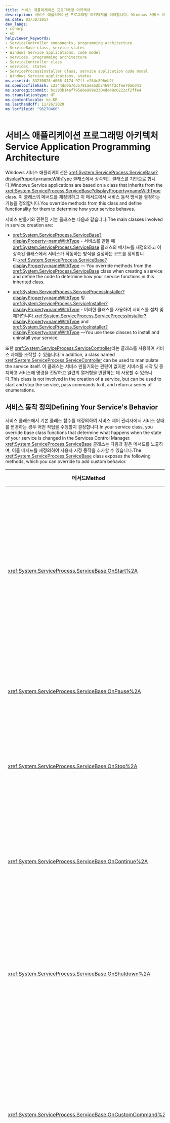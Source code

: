 ```yaml
---
title: 서비스 애플리케이션 프로그래밍 아키텍처
description: 서비스 애플리케이션 프로그래밍 아키텍처를 이해합니다. Windows 서비스 애플리케이션은 System.ServiceProcess.ServiceBase에서 상속되는 클래스를 기반으로 합니다.
ms.date: 03/30/2017
dev_langs:
- csharp
- vb
helpviewer_keywords:
- ServiceController components, programming architecture
- ServiceBase class, service states
- Windows Service applications, code model
- services, programming architecture
- ServiceController class
- services, states
- ServiceProcessInstaller class, service application code model
- Windows Service applications, states
ms.assetid: 83230026-d068-4174-97ff-e264c896eb2f
ms.openlocfilehash: c2344dd0a7d35781aea52b24694f2cfee70a6d41
ms.sourcegitcommit: bc293b14af795e0e999e3304dd40c0222cf2ffe4
ms.translationtype: HT
ms.contentlocale: ko-KR
ms.lasthandoff: 11/26/2020
ms.locfileid: "96270460"
---
```

# <a name="service-application-programming-architecture"></a><span data-ttu-id="beee2-104">서비스 애플리케이션 프로그래밍 아키텍처</span><span class="sxs-lookup"><span data-stu-id="beee2-104">Service Application Programming Architecture</span></span>

<span data-ttu-id="beee2-105">Windows 서비스 애플리케이션은 <xref:System.ServiceProcess.ServiceBase?displayProperty=nameWithType> 클래스에서 상속되는 클래스를 기반으로 합니다.</span><span class="sxs-lookup"><span data-stu-id="beee2-105">Windows Service applications are based on a class that inherits from the <xref:System.ServiceProcess.ServiceBase?displayProperty=nameWithType> class.</span></span> <span data-ttu-id="beee2-106">이 클래스의 메서드를 재정의하고 이 메서드에서 서비스 동작 방식을 결정하는 기능을 정의합니다.</span><span class="sxs-lookup"><span data-stu-id="beee2-106">You override methods from this class and define functionality for them to determine how your service behaves.</span></span>  
  
 <span data-ttu-id="beee2-107">서비스 만들기와 관련된 기본 클래스는 다음과 같습니다.</span><span class="sxs-lookup"><span data-stu-id="beee2-107">The main classes involved in service creation are:</span></span>  
  
- <span data-ttu-id="beee2-108"><xref:System.ServiceProcess.ServiceBase?displayProperty=nameWithType> - 서비스를 만들 때 <xref:System.ServiceProcess.ServiceBase> 클래스의 메서드를 재정의하고 이 상속된 클래스에서 서비스가 작동하는 방식을 결정하는 코드를 정의합니다.</span><span class="sxs-lookup"><span data-stu-id="beee2-108"><xref:System.ServiceProcess.ServiceBase?displayProperty=nameWithType> — You override methods from the <xref:System.ServiceProcess.ServiceBase> class when creating a service and define the code to determine how your service functions in this inherited class.</span></span>  
  
- <span data-ttu-id="beee2-109"><xref:System.ServiceProcess.ServiceProcessInstaller?displayProperty=nameWithType> 및 <xref:System.ServiceProcess.ServiceInstaller?displayProperty=nameWithType> - 이러한 클래스를 사용하여 서비스를 설치 및 제거합니다.</span><span class="sxs-lookup"><span data-stu-id="beee2-109"><xref:System.ServiceProcess.ServiceProcessInstaller?displayProperty=nameWithType> and <xref:System.ServiceProcess.ServiceInstaller?displayProperty=nameWithType> —You use these classes to install and uninstall your service.</span></span>  
  
 <span data-ttu-id="beee2-110">또한 <xref:System.ServiceProcess.ServiceController>라는 클래스를 사용하여 서비스 자체를 조작할 수 있습니다.</span><span class="sxs-lookup"><span data-stu-id="beee2-110">In addition, a class named <xref:System.ServiceProcess.ServiceController> can be used to manipulate the service itself.</span></span> <span data-ttu-id="beee2-111">이 클래스는 서비스 만들기와는 관련이 없지만 서비스를 시작 및 중지하고 서비스에 명령을 전달하고 일련의 열거형을 반환하는 데 사용할 수 있습니다.</span><span class="sxs-lookup"><span data-stu-id="beee2-111">This class is not involved in the creation of a service, but can be used to start and stop the service, pass commands to it, and return a series of enumerations.</span></span>  
  
## <a name="defining-your-services-behavior"></a><span data-ttu-id="beee2-112">서비스 동작 정의</span><span class="sxs-lookup"><span data-stu-id="beee2-112">Defining Your Service's Behavior</span></span>  

 <span data-ttu-id="beee2-113">서비스 클래스에서 기본 클래스 함수를 재정의하여 서비스 제어 관리자에서 서비스 상태를 변경하는 경우 어떤 작업을 수행할지 결정합니다.</span><span class="sxs-lookup"><span data-stu-id="beee2-113">In your service class, you override base class functions that determine what happens when the state of your service is changed in the Services Control Manager.</span></span> <span data-ttu-id="beee2-114"><xref:System.ServiceProcess.ServiceBase> 클래스는 다음과 같은 메서드를 노출하며, 이들 메서드를 재정의하여 사용자 지정 동작을 추가할 수 있습니다.</span><span class="sxs-lookup"><span data-stu-id="beee2-114">The <xref:System.ServiceProcess.ServiceBase> class exposes the following methods, which you can override to add custom behavior.</span></span>  
  
|<span data-ttu-id="beee2-115">메서드</span><span class="sxs-lookup"><span data-stu-id="beee2-115">Method</span></span>|<span data-ttu-id="beee2-116">재정의 목적</span><span class="sxs-lookup"><span data-stu-id="beee2-116">Override to</span></span>|  
|------------|-----------------|  
|<xref:System.ServiceProcess.ServiceBase.OnStart%2A>|<span data-ttu-id="beee2-117">서비스 실행이 시작될 때 수행할 작업을 지정합니다.</span><span class="sxs-lookup"><span data-stu-id="beee2-117">Indicate what actions should be taken when your service starts running.</span></span> <span data-ttu-id="beee2-118">서비스가 유용한 작업을 수행하려면 이 프로시저에 코드를 작성해야 합니다.</span><span class="sxs-lookup"><span data-stu-id="beee2-118">You must write code in this procedure for your service to perform useful work.</span></span>|  
|<xref:System.ServiceProcess.ServiceBase.OnPause%2A>|<span data-ttu-id="beee2-119">서비스가 일시 중지될 경우 수행할 작업을 지정합니다.</span><span class="sxs-lookup"><span data-stu-id="beee2-119">Indicate what should happen when your service is paused.</span></span>|  
|<xref:System.ServiceProcess.ServiceBase.OnStop%2A>|<span data-ttu-id="beee2-120">서비스 실행이 중지될 경우 수행할 작업을 지정합니다.</span><span class="sxs-lookup"><span data-stu-id="beee2-120">Indicate what should happen when your service stops running.</span></span>|  
|<xref:System.ServiceProcess.ServiceBase.OnContinue%2A>|<span data-ttu-id="beee2-121">서비스가 일시 중지되었다가 정상 작동을 재개할 경우 수행할 작업을 지정합니다.</span><span class="sxs-lookup"><span data-stu-id="beee2-121">Indicate what should happen when your service resumes normal functioning after being paused.</span></span>|  
|<xref:System.ServiceProcess.ServiceBase.OnShutdown%2A>|<span data-ttu-id="beee2-122">서비스가 실행 중일 때 시스템이 종료될 경우 종료 직전에 수행할 작업을 지정합니다.</span><span class="sxs-lookup"><span data-stu-id="beee2-122">Indicate what should happen just prior to your system shutting down, if your service is running at that time.</span></span>|  
|<xref:System.ServiceProcess.ServiceBase.OnCustomCommand%2A>|<span data-ttu-id="beee2-123">서비스가 사용자 지정 명령을 받을 경우 수행할 작업을 지정합니다.</span><span class="sxs-lookup"><span data-stu-id="beee2-123">Indicate what should happen when your service receives a custom command.</span></span> <span data-ttu-id="beee2-124">사용자 지정 명령에 대한 자세한 내용은 MSDN Online을 참조하세요.</span><span class="sxs-lookup"><span data-stu-id="beee2-124">For more information on custom commands, see MSDN online.</span></span>|  
|<xref:System.ServiceProcess.ServiceBase.OnPowerEvent%2A>|<span data-ttu-id="beee2-125">배터리 부족 또는 일시 중단된 작업과 같은 전원 관리 이벤트가 수신될 경우 서비스가 응답할 방법을 지정합니다.</span><span class="sxs-lookup"><span data-stu-id="beee2-125">Indicate how the service should respond when a power management event is received, such as a low battery or suspended operation.</span></span>|  
  
> [!NOTE]
> <span data-ttu-id="beee2-126">이러한 메서드는 서비스가 수명 동안 진행되는 상태를 나타냅니다. 즉, 서비스는 한 상태에서 다음 상태로 전환됩니다.</span><span class="sxs-lookup"><span data-stu-id="beee2-126">These methods represent states that the service moves through in its lifetime; the service transitions from one state to the next.</span></span> <span data-ttu-id="beee2-127">예를 들어 <xref:System.ServiceProcess.ServiceBase.OnStart%2A>가 호출되기 전에는 서비스가 <xref:System.ServiceProcess.ServiceBase.OnContinue%2A> 명령에 응답하도록 하지 못합니다.</span><span class="sxs-lookup"><span data-stu-id="beee2-127">For example, you will never get the service to respond to an <xref:System.ServiceProcess.ServiceBase.OnContinue%2A> command before <xref:System.ServiceProcess.ServiceBase.OnStart%2A> has been called.</span></span>  
  
 <span data-ttu-id="beee2-128">중요한 여러 다른 속성 및 메서드가 있습니다.</span><span class="sxs-lookup"><span data-stu-id="beee2-128">There are several other properties and methods that are of interest.</span></span> <span data-ttu-id="beee2-129">여기에는 다음이 포함됩니다.</span><span class="sxs-lookup"><span data-stu-id="beee2-129">These include:</span></span>  
  
- <span data-ttu-id="beee2-130"><xref:System.ServiceProcess.ServiceBase> 클래스의 <xref:System.ServiceProcess.ServiceBase.Run%2A> 메서드.</span><span class="sxs-lookup"><span data-stu-id="beee2-130">The <xref:System.ServiceProcess.ServiceBase.Run%2A> method on the <xref:System.ServiceProcess.ServiceBase> class.</span></span> <span data-ttu-id="beee2-131">서비스의 주 진입점입니다.</span><span class="sxs-lookup"><span data-stu-id="beee2-131">This is the main entry point for the service.</span></span> <span data-ttu-id="beee2-132">Windows 서비스 템플릿을 사용하여 서비스를 만드는 경우 애플리케이션의 `Main` 메서드에 코드를 삽입하여 서비스를 실행합니다.</span><span class="sxs-lookup"><span data-stu-id="beee2-132">When you create a service using the Windows Service template, code is inserted in your application's `Main` method to run the service.</span></span> <span data-ttu-id="beee2-133">이 코드는 다음과 같습니다.</span><span class="sxs-lookup"><span data-stu-id="beee2-133">This code looks like this:</span></span>  
  
     [!code-csharp[VbRadconService#6](../../../samples/snippets/csharp/VS_Snippets_VBCSharp/VbRadconService/CS/MyNewService.cs#6)]
     [!code-vb[VbRadconService#6](../../../samples/snippets/visualbasic/VS_Snippets_VBCSharp/VbRadconService/VB/MyNewService.vb#6)]  
  
    > [!NOTE]
    > <span data-ttu-id="beee2-134">이러한 예제에서는 <xref:System.ServiceProcess.ServiceBase> 형식의 배열을 사용합니다. 이 배열에 애플리케이션에 포함되는 각 서비스를 추가한 다음, 모든 서비스를 함께 실행할 수 있습니다.</span><span class="sxs-lookup"><span data-stu-id="beee2-134">These examples use an array of type <xref:System.ServiceProcess.ServiceBase>, into which each service your application contains can be added, and then all of the services can be run together.</span></span> <span data-ttu-id="beee2-135">하지만 단일 서비스만 만드는 경우에는 배열을 사용하지 않고 <xref:System.ServiceProcess.ServiceBase>에서 상속되는 새 개체를 선언하고 실행하기만 하면 됩니다.</span><span class="sxs-lookup"><span data-stu-id="beee2-135">If you are only creating a single service, however, you might choose not to use the array and simply declare a new object inheriting from <xref:System.ServiceProcess.ServiceBase> and then run it.</span></span> <span data-ttu-id="beee2-136">예는 [방법: 프로그래밍 방식으로 서비스 작성](how-to-write-services-programmatically.md)을 참조하세요.</span><span class="sxs-lookup"><span data-stu-id="beee2-136">For an example, see [How to: Write Services Programmatically](how-to-write-services-programmatically.md).</span></span>  
  
- <span data-ttu-id="beee2-137"><xref:System.ServiceProcess.ServiceBase> 클래스에 대한 일련의 속성.</span><span class="sxs-lookup"><span data-stu-id="beee2-137">A series of properties on the <xref:System.ServiceProcess.ServiceBase> class.</span></span> <span data-ttu-id="beee2-138">이러한 속성은 서비스에서 호출할 수 있는 메서드를 결정합니다.</span><span class="sxs-lookup"><span data-stu-id="beee2-138">These determine what methods can be called on your service.</span></span> <span data-ttu-id="beee2-139">예를 들어 <xref:System.ServiceProcess.ServiceBase.CanStop%2A> 속성을 `true`로 설정하면 서비스의 <xref:System.ServiceProcess.ServiceBase.OnStop%2A> 메서드를 호출할 수 있습니다.</span><span class="sxs-lookup"><span data-stu-id="beee2-139">For example, when the <xref:System.ServiceProcess.ServiceBase.CanStop%2A> property is set to `true`, the <xref:System.ServiceProcess.ServiceBase.OnStop%2A> method on your service can be called.</span></span> <span data-ttu-id="beee2-140"><xref:System.ServiceProcess.ServiceBase.CanPauseAndContinue%2A> 속성을 `true`로 설정하면 <xref:System.ServiceProcess.ServiceBase.OnPause%2A> 및 <xref:System.ServiceProcess.ServiceBase.OnContinue%2A> 메서드를 호출할 수 있습니다.</span><span class="sxs-lookup"><span data-stu-id="beee2-140">When the <xref:System.ServiceProcess.ServiceBase.CanPauseAndContinue%2A> property is set to `true`, the <xref:System.ServiceProcess.ServiceBase.OnPause%2A> and <xref:System.ServiceProcess.ServiceBase.OnContinue%2A> methods can be called.</span></span> <span data-ttu-id="beee2-141">이러한 속성 중 하나를 `true`로 설정하는 경우 관련 메서드에 대한 처리를 재정의 및 정의해야 합니다.</span><span class="sxs-lookup"><span data-stu-id="beee2-141">When you set one of these properties to `true`, you should then override and define processing for the associated methods.</span></span>  
  
    > [!NOTE]
    > <span data-ttu-id="beee2-142">서비스가 유용하려면 적어도 <xref:System.ServiceProcess.ServiceBase.OnStart%2A> 및 <xref:System.ServiceProcess.ServiceBase.OnStop%2A>을 재정의해야 합니다.</span><span class="sxs-lookup"><span data-stu-id="beee2-142">Your service must override at least <xref:System.ServiceProcess.ServiceBase.OnStart%2A> and <xref:System.ServiceProcess.ServiceBase.OnStop%2A> to be useful.</span></span>  
  
 <span data-ttu-id="beee2-143"><xref:System.ServiceProcess.ServiceController>라는 구성 요소를 사용하여 기존 서비스와 통신하고 서비스의 동작을 제어할 수도 있습니다.</span><span class="sxs-lookup"><span data-stu-id="beee2-143">You can also use a component called the <xref:System.ServiceProcess.ServiceController> to communicate with and control the behavior of an existing service.</span></span>  
  
## <a name="see-also"></a><span data-ttu-id="beee2-144">참조</span><span class="sxs-lookup"><span data-stu-id="beee2-144">See also</span></span>

- [<span data-ttu-id="beee2-145">Windows 서비스 애플리케이션 소개</span><span class="sxs-lookup"><span data-stu-id="beee2-145">Introduction to Windows Service Applications</span></span>](introduction-to-windows-service-applications.md)
- [<span data-ttu-id="beee2-146">방법: Windows 서비스 만들기</span><span class="sxs-lookup"><span data-stu-id="beee2-146">How to: Create Windows Services</span></span>](how-to-create-windows-services.md)
